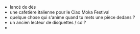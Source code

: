* lancé de dès
* une cafetière italienne pour le Ciao Moka Festival
* quelque chose qui s'anime quand tu mets une pièce dedans ?
* un ancien lecteur de disquettes / cd ?
* 